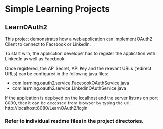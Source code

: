Simple Learning Projects
===========================

LearnOAuth2
---------------------------

This project demonstrates how a web application can implement OAuth2 Client to connect to Facebook or LinkedIn. 

To start with, the application developer has to register the application with LinkedIn as well as Facebook.

Once registered, the API Secret, API Key and the relevant URLs (redirect URLs) can be configured in the following java files:

- com.learning.oauth2.service.FacebookOAuthService.java
- com.learning.oauth2.service.LinkedinOAuthService.java

If the application is deployed on the localhost and the server listens on port 8080, then it can be accessed from browser by typing the url: http://localhost:8080/LearnOAuth2/login


### Refer to individual readme files in the project directories.